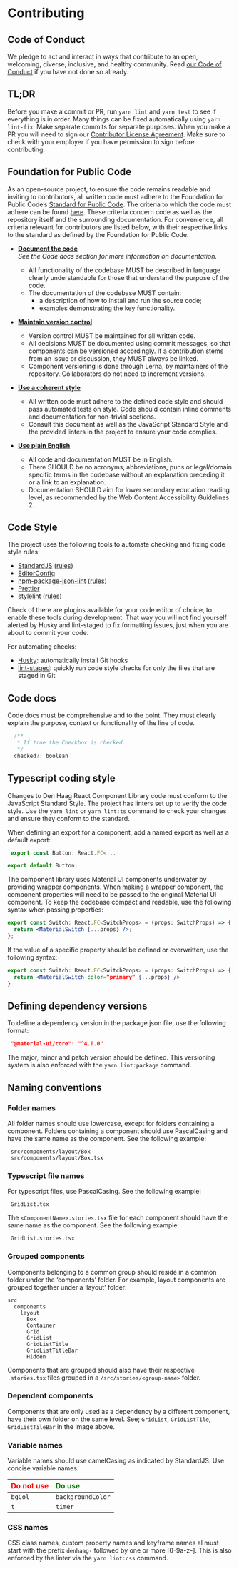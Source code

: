 # Contributing

## Code of Conduct

We pledge to act and interact in ways that contribute to an open, welcoming, diverse, inclusive, and healthy community. Read [our Code of Conduct](CODE_OF_CONDUCT.md) if you have not done so already.

## TL;DR

Before you make a commit or PR, run `yarn lint` and `yarn test` to see if everything is in order.
Many things can be fixed automatically using `yarn lint-fix`. Make separate commits for separate purposes.
When you make a PR you will need to sign our [Contributor License Agreement](CLA.md). Make sure to check with your employer if you have permission to sign before contributing.

## Foundation for Public Code

As an open-source project, to ensure the code remains readable and inviting to contributors, all written code must adhere to the Foundation for Public Code’s [Standard for Public Code](https://standard.publiccode.net/).
The criteria to which the code must adhere can be found [here](https://standard.publiccode.net/criteria/).
These criteria concern code as well as the repository itself and the surrounding documentation.
For convenience, all criteria relevant for contributors are listed below, with their respective links to the standard as defined by the Foundation for Public Code.

- **[Document the code](https://standard.publiccode.net/criteria/documenting.html)**
  <br />
  _See the Code docs section for more information on documentation._

  - All functionality of the codebase MUST be described in language clearly understandable for those that understand the purpose of the code.
  - The documentation of the codebase MUST contain:
    - a description of how to install and run the source code;
    - examples demonstrating the key functionality.

- **[Maintain version control](https://standard.publiccode.net/criteria/version-control-and-history.html)**

  - Version control MUST be maintained for all written code.
  - All decisions MUST be documented using commit messages, so that components can be versioned accordingly. If a contribution stems from an issue or discussion, they MUST always be linked.
  - Component versioning is done through Lerna, by maintainers of the repository. Collaborators do not need to increment versions.

- **[Use a coherent style](https://standard.publiccode.net/criteria/style.html)**

  - All written code must adhere to the defined code style and should pass automated tests on style. Code should contain inline comments and documentation for non-trivial sections.
  - Consult this document as well as the JavaScript Standard Style and the provided linters in the project to ensure your code complies.

- **[Use plain English](https://standard.publiccode.net/criteria/understandable-english-first.html)**
  - All code and documentation MUST be in English.
  - There SHOULD be no acronyms, abbreviations, puns or legal/domain specific terms in the codebase without an explanation preceding it or a link to an explanation.
  - Documentation SHOULD aim for lower secondary education reading level, as recommended by the Web Content Accessibility Guidelines 2.

## Code Style

The project uses the following tools to automate checking and fixing code style rules:

- [StandardJS](https://standardjs.com/) ([rules](https://standardjs.com/rules.html))
- [EditorConfig](https://editorconfig.org)
- [npm-package-json-lint](https://npmpackagejsonlint.org/) ([rules](https://npmpackagejsonlint.org/docs/en/rules))
- [Prettier](https://prettier.io)
- [stylelint](https://stylelint.io/) ([rules](https://stylelint.io/user-guide/rules/list))

Check of there are plugins available for your code editor of choice, to enable these tools during development.
That way you will not find yourself alerted by Husky and lint-staged to fix formatting issues, just when you are about to commit your code.

For automating checks:

- [Husky](https://github.com/typicode/husky): automatically install Git hooks
- [lint-staged](https://github.com/okonet/lint-staged): quickly run code style checks for only the files that are staged in Git

## Code docs

Code docs must be comprehensive and to the point.
They must clearly explain the purpose, context or functionality of the line of code.

```js
  /**
   * If true the Checkbox is checked.
   */
  checked?: boolean
```

## Typescript coding style

Changes to Den Haag React Component Library code must conform to the JavaScript Standard Style.
The project has linters set up to verify the code style. Use the `yarn lint` or `yarn lint:ts` command to check your changes and ensure they conform to the standard.

When defining an export for a component, add a named export as well as a default export:

```jsx
 export const Button: React.FC<...
```

```jsx
export default Button;
```

The component library uses Material UI components underwater by providing wrapper components.
When making a wrapper component, the component properties will need to be passed to the original Material UI component.
To keep the codebase compact and readable, use the following syntax when passing properties:

```jsx
export const Switch: React.FC<SwitchProps> = (props: SwitchProps) => {
  return <MaterialSwitch {...props} />;
};
```

If the value of a specific property should be defined or overwritten, use the following syntax:

```jsx
export const Switch: React.FC<SwitchProps> = (props: SwitchProps) => {
  return <MaterialSwitch color=”primary” {...props} />
}
```

## Defining dependency versions

To define a dependency version in the package.json file, use the following format:

```json
 "@material-ui/core": "^4.0.0"
```

The major, minor and patch version should be defined.
This versioning system is also enforced with the `yarn lint:package` command.

## Naming conventions

### Folder names

All folder names should use lowercase, except for folders containing a component. Folders containing a component should use PascalCasing and have the same name as the component. See the following example:

```
 src/components/layout/Box
 src/components/layout/Box.tsx
```

### Typescript file names

For typescript files, use PascalCasing. See the following example:

```
 GridList.tsx
```

The `<ComponentName>.stories.tsx` file for each component should have the same name as the component. See the following example:

```
 GridList.stories.tsx
```

### Grouped components

Components belonging to a common group should reside in a common folder under the ‘components’ folder.
For example, layout components are grouped together under a ‘layout’ folder:

```
src
  components
    layout
      Box
      Container
      Grid
      GridList
      GridListTitle
      GridListTitleBar
      Hidden
```

Components that are grouped should also have their respective `.stories.tsx` files grouped in a `/src/stories/<group-name>` folder.

### Dependent components

Components that are only used as a dependency by a different component, have their own folder on the same level. See; `GridList`, `GridListTile`, `GridListTileBar` in the image above.

### Variable names

Variable names should use camelCasing as indicated by StandardJS.
Use concise variable names.

| <span style="color:red">Do not use</span> | <span style="color:green">Do use</span> |
| :---------------------------------------- | :-------------------------------------- |
| `bgCol`                                   | `backgroundColor`                       |
| `t`                                       | `timer`                                 |

### CSS names

CSS class names, custom property names and keyframe names al must start with the prefix `denhaag-` followed by one or more [0-9a-z-]. This is also enforced by the linter via the `yarn lint:css` command.

